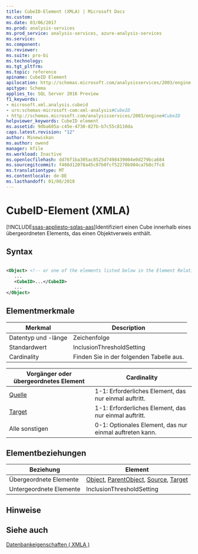 ```yaml
---
title: CubeID-Element (XMLA) | Microsoft Docs
ms.custom: 
ms.date: 03/06/2017
ms.prod: analysis-services
ms.prod_service: analysis-services, azure-analysis-services
ms.service: 
ms.component: 
ms.reviewer: 
ms.suite: pro-bi
ms.technology: 
ms.tgt_pltfrm: 
ms.topic: reference
apiname: CubeID Element
apilocation: http://schemas.microsoft.com/analysisservices/2003/engine
apitype: Schema
applies_to: SQL Server 2016 Preview
f1_keywords:
- microsoft.xml.analysis.cubeid
- urn:schemas-microsoft-com:xml-analysis#CubeID
- http://schemas.microsoft.com/analysisservices/2003/engine#CubeID
helpviewer_keywords: CubeID element
ms.assetid: 9dba605a-c45e-4730-827b-b7c55c8110da
caps.latest.revision: "12"
author: Minewiskan
ms.author: owend
manager: kfile
ms.workload: Inactive
ms.openlocfilehash: dd76f1ba305ac8525d7498439004e0d279bca684
ms.sourcegitcommit: f486d12078a45c87b0fcf52270b904ca7b0c7fc8
ms.translationtype: MT
ms.contentlocale: de-DE
ms.lasthandoff: 01/08/2018
---
```

# <a name="cubeid-element-xmla"></a>CubeID-Element (XMLA)
[!INCLUDE[ssas-appliesto-sqlas-aas](../../../includes/ssas-appliesto-sqlas-aas.md)]Identifiziert einen Cube innerhalb eines übergeordneten Elements, das einen Objektverweis enthält.  
  
## <a name="syntax"></a>Syntax  
  
```xml  
  
<Object> <!-- or one of the elements listed below in the Element Relationships table -->  
   ...  
   <CubeID>...</CubeID>  
   ...  
</Object>  
```  
  
## <a name="element-characteristics"></a>Elementmerkmale  
  
|Merkmal|Description|  
|--------------------|-----------------|  
|Datentyp und -länge|Zeichenfolge|  
|Standardwert|InclusionThresholdSetting|  
|Cardinality|Finden Sie in der folgenden Tabelle aus.|  
  
|Vorgänger oder übergeordnetes Element|Cardinality|  
|------------------------|-----------------|  
|[Quelle](../../../analysis-services/xmla/xml-elements-properties/source-element-xmla.md)|1-1: Erforderliches Element, das nur einmal auftritt.|  
|[Target](../../../analysis-services/xmla/xml-elements-properties/target-element-xmla.md)|1-1: Erforderliches Element, das nur einmal auftritt.|  
|Alle sonstigen|0-1: Optionales Element, das nur einmal auftreten kann.|  
  
## <a name="element-relationships"></a>Elementbeziehungen  
  
|Beziehung|Element|  
|------------------|-------------|  
|Übergeordnete Elemente|[Object](../../../analysis-services/xmla/xml-elements-properties/object-element-xmla.md), [ParentObject](../../../analysis-services/xmla/xml-elements-properties/parentobject-element-xmla.md), [Source](../../../analysis-services/xmla/xml-elements-properties/source-element-xmla.md), [Target](../../../analysis-services/xmla/xml-elements-properties/target-element-xmla.md)|  
|Untergeordnete Elemente|InclusionThresholdSetting|  
  
## <a name="remarks"></a>Hinweise  
  
## <a name="see-also"></a>Siehe auch  
 [Datenbankeigenschaften &#40; XMLA &#41;](../../../analysis-services/xmla/xml-elements-properties/xml-elements-properties.md)  
  
  
